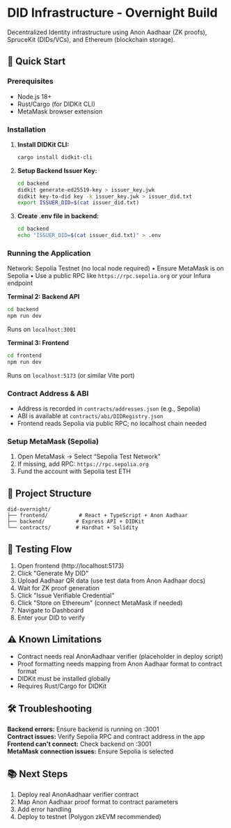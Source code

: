 # DID Infrastructure - Overnight Build

Decentralized Identity infrastructure using Anon Aadhaar (ZK proofs), SpruceKit (DIDs/VCs), and Ethereum (blockchain storage).

## 🚀 Quick Start

### Prerequisites

- Node.js 18+
- Rust/Cargo (for DIDKit CLI)
- MetaMask browser extension

### Installation

1. **Install DIDKit CLI:**
   ```bash
   cargo install didkit-cli
   ```

2. **Setup Backend Issuer Key:**
   ```bash
   cd backend
   didkit generate-ed25519-key > issuer_key.jwk
   didkit key-to-did key -k issuer_key.jwk > issuer_did.txt
   export ISSUER_DID=$(cat issuer_did.txt)
   ```

3. **Create .env file in backend:**
   ```bash
   cd backend
   echo "ISSUER_DID=$(cat issuer_did.txt)" > .env
   ```

### Running the Application

Network: Sepolia Testnet (no local node required)
• Ensure MetaMask is on Sepolia
• Use a public RPC like `https://rpc.sepolia.org` or your Infura endpoint

**Terminal 2: Backend API**
```bash
cd backend
npm run dev
```
Runs on `localhost:3001`

**Terminal 3: Frontend**
```bash
cd frontend
npm run dev
```
Runs on `localhost:5173` (or similar Vite port)

### Contract Address & ABI

- Address is recorded in `contracts/addresses.json` (e.g., Sepolia)
- ABI is available at `contracts/abi/DIDRegistry.json`
- Frontend reads Sepolia via public RPC; no localhost chain needed

### Setup MetaMask (Sepolia)

1. Open MetaMask → Select “Sepolia Test Network”
2. If missing, add RPC: `https://rpc.sepolia.org`
3. Fund the account with Sepolia test ETH

## 📁 Project Structure

```
did-overnight/
├── frontend/          # React + TypeScript + Anon Aadhaar
├── backend/          # Express API + DIDKit
└── contracts/        # Hardhat + Solidity
```

## 🧪 Testing Flow

1. Open frontend (http://localhost:5173)
2. Click "Generate My DID"
3. Upload Aadhaar QR data (use test data from Anon Aadhaar docs)
4. Wait for ZK proof generation
5. Click "Issue Verifiable Credential"
6. Click "Store on Ethereum" (connect MetaMask if needed)
7. Navigate to Dashboard
8. Enter your DID to verify

## ⚠️ Known Limitations

- Contract needs real AnonAadhaar verifier (placeholder in deploy script)
- Proof formatting needs mapping from Anon Aadhaar format to contract format
- DIDKit must be installed globally
- Requires Rust/Cargo for DIDKit

## 🛠️ Troubleshooting

**Backend errors:** Ensure backend is running on :3001  
**Contract issues:** Verify Sepolia RPC and contract address in the app  
**Frontend can't connect:** Check backend on :3001  
**MetaMask connection issues:** Ensure Sepolia is selected  

## 📚 Next Steps

1. Deploy real AnonAadhaar verifier contract
2. Map Anon Aadhaar proof format to contract parameters
3. Add error handling
4. Deploy to testnet (Polygon zkEVM recommended)

